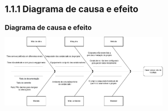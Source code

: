 # 1.1.1 Diagrama de causa e efeito

## Diagrama de causa e efeito

![Diagrama de causa e efeito](./assets/DiagramaCausaEfeito/diagrama_causa_efeito.jpg)
